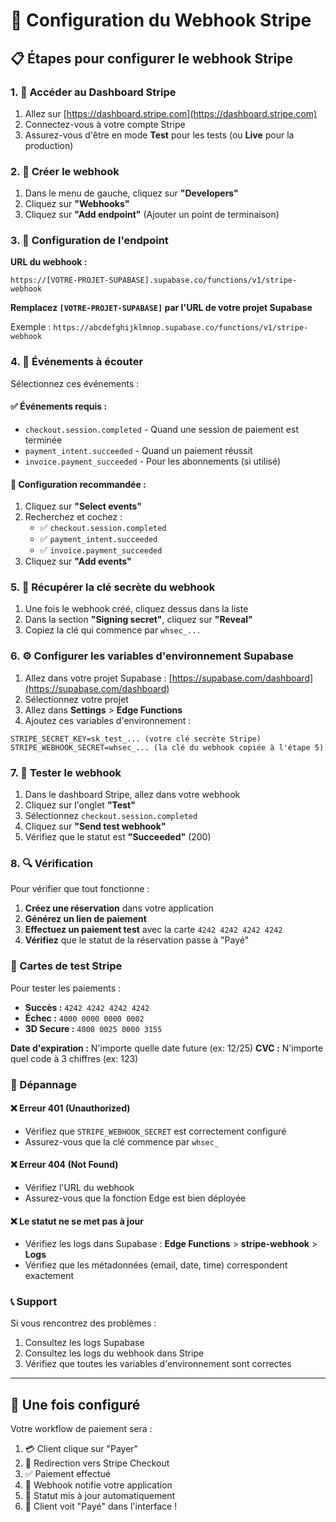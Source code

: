 # 🔗 Configuration du Webhook Stripe

## 📋 Étapes pour configurer le webhook Stripe

### 1. 🔑 Accéder au Dashboard Stripe

1. Allez sur [https://dashboard.stripe.com](https://dashboard.stripe.com)
2. Connectez-vous à votre compte Stripe
3. Assurez-vous d'être en mode **Test** pour les tests (ou **Live** pour la production)

### 2. 🎯 Créer le webhook

1. Dans le menu de gauche, cliquez sur **"Developers"**
2. Cliquez sur **"Webhooks"**
3. Cliquez sur **"Add endpoint"** (Ajouter un point de terminaison)

### 3. 📡 Configuration de l'endpoint

**URL du webhook :**
```
https://[VOTRE-PROJET-SUPABASE].supabase.co/functions/v1/stripe-webhook
```

**Remplacez `[VOTRE-PROJET-SUPABASE]` par l'URL de votre projet Supabase**

Exemple : `https://abcdefghijklmnop.supabase.co/functions/v1/stripe-webhook`

### 4. 🎪 Événements à écouter

Sélectionnez ces événements :

#### ✅ Événements requis :
- `checkout.session.completed` - Quand une session de paiement est terminée
- `payment_intent.succeeded` - Quand un paiement réussit
- `invoice.payment_succeeded` - Pour les abonnements (si utilisé)

#### 📝 Configuration recommandée :
1. Cliquez sur **"Select events"**
2. Recherchez et cochez :
   - ✅ `checkout.session.completed`
   - ✅ `payment_intent.succeeded`
   - ✅ `invoice.payment_succeeded`
3. Cliquez sur **"Add events"**

### 5. 🔐 Récupérer la clé secrète du webhook

1. Une fois le webhook créé, cliquez dessus dans la liste
2. Dans la section **"Signing secret"**, cliquez sur **"Reveal"**
3. Copiez la clé qui commence par `whsec_...`

### 6. ⚙️ Configurer les variables d'environnement Supabase

1. Allez dans votre projet Supabase : [https://supabase.com/dashboard](https://supabase.com/dashboard)
2. Sélectionnez votre projet
3. Allez dans **Settings** > **Edge Functions**
4. Ajoutez ces variables d'environnement :

```env
STRIPE_SECRET_KEY=sk_test_... (votre clé secrète Stripe)
STRIPE_WEBHOOK_SECRET=whsec_... (la clé du webhook copiée à l'étape 5)
```

### 7. 🧪 Tester le webhook

1. Dans le dashboard Stripe, allez dans votre webhook
2. Cliquez sur l'onglet **"Test"**
3. Sélectionnez `checkout.session.completed`
4. Cliquez sur **"Send test webhook"**
5. Vérifiez que le statut est **"Succeeded"** (200)

### 8. 🔍 Vérification

Pour vérifier que tout fonctionne :

1. **Créez une réservation** dans votre application
2. **Générez un lien de paiement**
3. **Effectuez un paiement test** avec la carte `4242 4242 4242 4242`
4. **Vérifiez** que le statut de la réservation passe à "Payé"

### 🚨 Cartes de test Stripe

Pour tester les paiements :

- **Succès :** `4242 4242 4242 4242`
- **Échec :** `4000 0000 0000 0002`
- **3D Secure :** `4000 0025 0000 3155`

**Date d'expiration :** N'importe quelle date future (ex: 12/25)
**CVC :** N'importe quel code à 3 chiffres (ex: 123)

### 🔧 Dépannage

#### ❌ Erreur 401 (Unauthorized)
- Vérifiez que `STRIPE_WEBHOOK_SECRET` est correctement configuré
- Assurez-vous que la clé commence par `whsec_`

#### ❌ Erreur 404 (Not Found)
- Vérifiez l'URL du webhook
- Assurez-vous que la fonction Edge est bien déployée

#### ❌ Le statut ne se met pas à jour
- Vérifiez les logs dans Supabase : **Edge Functions** > **stripe-webhook** > **Logs**
- Vérifiez que les métadonnées (email, date, time) correspondent exactement

### 📞 Support

Si vous rencontrez des problèmes :
1. Consultez les logs Supabase
2. Consultez les logs du webhook dans Stripe
3. Vérifiez que toutes les variables d'environnement sont correctes

---

## 🎉 Une fois configuré

Votre workflow de paiement sera :
1. 💳 Client clique sur "Payer"
2. 🔄 Redirection vers Stripe Checkout
3. ✅ Paiement effectué
4. 📡 Webhook notifie votre application
5. 🎯 Statut mis à jour automatiquement
6. 🎊 Client voit "Payé" dans l'interface !